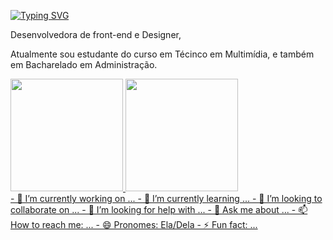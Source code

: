 <a href="https://git.io/typing-svg"><img src="https://readme-typing-svg.demolab.com?font=Fira+Code&pause=1000&color=A722F7&random=false&width=435&lines=Ol%C3%A1%2C+me+chamo+Isabela+Fran%C3%A7a!;Seja+bem+vindo+ao+meu+perfil!%F0%9F%91%8B" alt="Typing SVG" /></a>

<div>
  <p>Desenvolvedora de front-end e Designer,</p>

  <p>Atualmente sou estudante do curso em Técinco em Multimídia, e também em Bacharelado em Administração.</p>
<div>

<div>
  <a href="https://github.com/Iglxsias">
  <img height="180em" src="https://github-readme-stats.vercel.app/api?username=Iglxsias&show_icons=true&theme=dark&include_all_commits=true&count_private=true"/>
  <img height="180em" src="https://github-readme-stats.vercel.app/api/top-langs/?username=Iglxsias&layout=compact&langs_count=7&theme=dark"/>
</div>
- 🔭 I’m currently working on ...
- 🌱 I’m currently learning ...
- 👯 I’m looking to collaborate on ...
- 🤔 I’m looking for help with ...
- 💬 Ask me about ...
- 📫 How to reach me: ...
- 😄 Pronomes: Ela/Dela
- ⚡ Fun fact: ...

